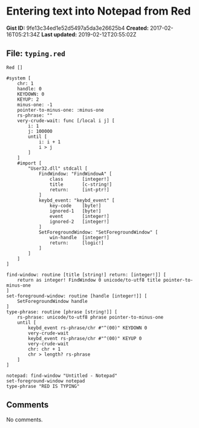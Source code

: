 # Entering text into Notepad from Red

**Gist ID:** 9fe13c34ed1e52d5497a5da3e26625b4
**Created:** 2017-02-16T05:21:34Z
**Last updated:** 2019-02-12T20:55:02Z

## File: `typing.red`

```Red
Red []

#system [
	chr: 1
	handle: 0
	KEYDOWN: 0
	KEYUP: 2
	minus-one: -1
	pointer-to-minus-one: :minus-one
	rs-phrase: ""
	very-crude-wait: func [/local i j] [
		i: 1
		j: 100000
		until [									
			i: i + 1
			i > j
		]
	]
	#import [
		"User32.dll" stdcall [
			FindWindow: "FindWindowA" [
				class		[integer!]
				title		[c-string!]
				return:		[int-ptr!]
			]
			keybd_event: "keybd_event" [
				key-code 	[byte!]
				ignored-1	[byte!]
				event		[integer!]
				ignored-2	[integer!]		
			]
			SetForegroundWindow: "SetForegroundWindow" [
				win-handle	[integer!]
				return: 	[logic!]
			]
		]	
	]
]

find-window: routine [title [string!] return: [integer!]] [
	return as integer! FindWindow 0 unicode/to-utf8 title pointer-to-minus-one
]
set-foreground-window: routine [handle [integer!]] [
	SetForegroundWindow handle
]
type-phrase: routine [phrase [string!]] [
	rs-phrase: unicode/to-utf8 phrase pointer-to-minus-one
	until [
		keybd_event rs-phrase/chr #"^(00)" KEYDOWN 0
		very-crude-wait
		keybd_event rs-phrase/chr #"^(00)" KEYUP 0
		very-crude-wait
		chr: chr + 1
		chr > length? rs-phrase
	]
]

notepad: find-window "Untitled - Notepad"     
set-foreground-window notepad
type-phrase "RED IS TYPING"
```

## Comments

No comments.
